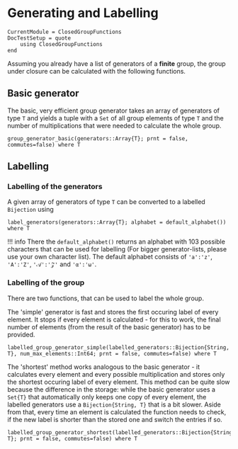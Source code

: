 # Generating and Labelling

```@meta
CurrentModule = ClosedGroupFunctions
DocTestSetup = quote
    using ClosedGroupFunctions
end
```

Assuming you already have a list of generators of a **finite** group, the group under closure can be calculated with the following functions.

## Basic generator
The basic, very efficient group generator takes an array of generators of type `T` and yields a tuple with a `Set` of all group elements of type `T` and the number of multiplications that were needed to calculate the whole group.

```@docs
group_generator_basic(generators::Array{T}; prnt = false, commutes=false) where T
```

## Labelling
### Labelling of the generators

A given array of generators of type `T` can be converted to a labelled `Bijection` using

```@docs
label_generators(generators::Array{T}; alphabet = default_alphabet()) where T
```

!!! info 
    There the `default_alphabet()` returns an alphabet with 103 possible characters that can be used for labelling (For bigger generator-lists, please use your own character list). The default alphabet consists of `'a':'z'`, `'A':'Z'`, `'𝒜':'𝒵'` and `'α':'ω'`.

### Labelling of the group
There are two functions, that can be used to label the whole group.

The 'simple' generator is fast and stores the first occuring label of every element. It stops if every element is calculated - for this to work, the final number of elements (from the result of the basic generator) has to be provided.

```@docs
labelled_group_generator_simple(labelled_generators::Bijection{String, T}, num_max_elements::Int64; prnt = false, commutes=false) where T
```

The 'shortest' method works analogous to the basic generator - it calculates every element and every possible multiplication and stores only the shortest occuring label of every element. This method can be quite slow because the difference in the storage: while the basic generator uses a `Set{T}` that automatically only keeps one copy of every element, the labelled generators use a `Bijection{String, T}` that is a bit slower. Aside from that, every time an element is calculated the function needs to check, if the new label is shorter than the stored one and switch the entries if so.

```@docs
labelled_group_generator_shortest(labelled_generators::Bijection{String, T}; prnt = false, commutes=false) where T
```